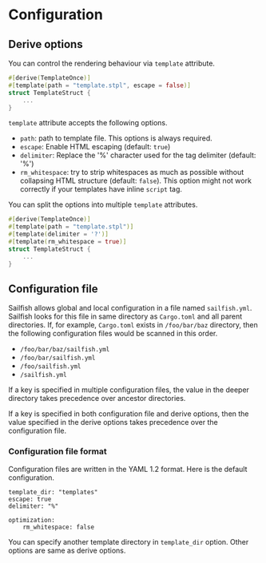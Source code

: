 # Configuration

## Derive options

You can control the rendering behaviour via `template` attribute.

```rust
#[derive(TemplateOnce)]
#[template(path = "template.stpl", escape = false)]
struct TemplateStruct {
    ...
}
```

`template` attribute accepts the following options.

- `path`: path to template file. This options is always required.
- `escape`: Enable HTML escaping (default: `true`)
- `delimiter`: Replace the '%' character used for the tag delimiter (default: '%')
- `rm_whitespace`: try to strip whitespaces as much as possible without collapsing HTML structure (default: `false`). This option might not work correctly if your templates have inline `script` tag.

You can split the options into multiple `template` attributes.

```rust
#[derive(TemplateOnce)]
#[template(path = "template.stpl")]
#[template(delimiter = '?')]
#[template(rm_whitespace = true)]
struct TemplateStruct {
    ...
}
```

## Configuration file

Sailfish allows global and local configuration in a file named `sailfish.yml`. Sailfish looks for this file in same directory as `Cargo.toml` and all parent directories.
If, for example, `Cargo.toml` exists in `/foo/bar/baz` directory, then the following configuration files would be scanned in this order.

- `/foo/bar/baz/sailfish.yml`
- `/foo/bar/sailfish.yml`
- `/foo/sailfish.yml`
- `/sailfish.yml`

If a key is specified in multiple configuration files, the value in the deeper directory takes precedence over ancestor directories.

If a key is specified in both configuration file and derive options, then the value specified in the derive options takes precedence over the configuration file.

### Configuration file format

Configuration files are written in the YAML 1.2 format. Here is the default configuration.

```
template_dir: "templates"
escape: true
delimiter: "%"

optimization:
    rm_whitespace: false
```

You can specify another template directory in `template_dir` option. Other options are same as derive options.
